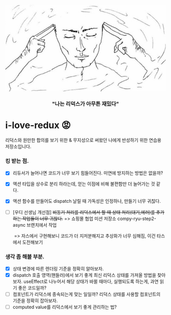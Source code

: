 ![cover](./image/cover.jpg)

<h3 align="center">"나는 리덕스가 아무튼 재밌다"</h3>

# i-love-redux 😡

리덕스와 원만한 합의를 보기 위한 & 무지성으로 써왔던 나에게 반성하기 위한 연습용 저장소입니다.

### 킹 받는 점.

- [x] 리듀서가 늘어나면 코드가 너무 보기 힘들어진다. 미연에 방지하는 방법은 없을까?

- [x] 액션 타입을 상수로 분리 하라는데, 얻는 이점에 비해 불편함만 더 늘어가는 것 같다.

- [x] 액션 함수를 만들어도 dispatch 날릴 때 가독성은 인정하나, 만들기 너무 귀찮다.

- [ ] [우디 선생님 개선점] ~~비동기 처리를 리덕스에서 할 때 상태 처리(대기,에러)를 추가하는 작업들이 너무 귀찮다.~~
      => 쇼핑몰 협업 미션 저장소 compy-ryu-step2-async 브랜치에서 작업

  ​ => 자스에서 구현해보니 코드가 더 지저분해지고 추상화가 너무 심해짐, 이건 타스에서 도전해보기

### 생각 좀 해볼 부분.

- [x] 상태 변경에 따른 렌더링 기준을 정확히 알아보자.
- [x] dispatch 호출 영역(핸들러)에서 보기 좋게 최신 리덕스 상태를 가져올 방법을 찾아보자.
      useEffect로 나누어서 해당 상태가 바뀔 때마다, 실행되도록 하는게, 과연 읽기 좋은 코드일까?
- [ ] 컴포넌트가 리덕스에 종속되는게 맞는 일일까? 리덕스 상태를 사용할 컴포넌트의 기준을 정확히 잡아보자.
- [ ] computed value를 리덕스에서 보기 좋게 관리하는 법?
